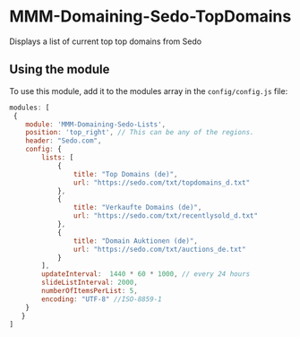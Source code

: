 # MMM-Domaining-Sedo-TopDomains
Displays a list of current top top domains from Sedo 

## Using the module

To use this module, add it to the modules array in the `config/config.js` file:
````javascript
modules: [
 {
	module: 'MMM-Domaining-Sedo-Lists',
	position: 'top_right', // This can be any of the regions.
	header: "Sedo.com",
	config: {
		lists: [
			{
				title: "Top Domains (de)",
				url: "https://sedo.com/txt/topdomains_d.txt"
			},
			{
				title: "Verkaufte Domains (de)",
				url: "https://sedo.com/txt/recentlysold_d.txt"
			},
			{
				title: "Domain Auktionen (de)",
				url: "https://sedo.com/txt/auctions_de.txt"
			}
		],
		updateInterval:  1440 * 60 * 1000, // every 24 hours
		slideListInterval: 2000,
		numberOfItemsPerList: 5,
		encoding: "UTF-8" //ISO-8859-1
	}
   }
]
````
